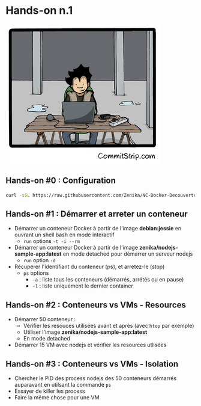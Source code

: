 # Hands-on n.1

![](ressources/images/hands-on-1.png)



## Hands-on #0 : Configuration


```bash
curl -sSL https://raw.githubusercontent.com/Zenika/NC-Docker-Decouverte/master/Hands-on/setup_debian.sh | bash
```



## Hands-on #1 : Démarrer et arreter un conteneur

- Démarrer un conteneur Docker à partir de l'image **debian:jessie** en ouvrant un shell bash en mode interactif
    + ``run`` options ``-t -i --rm``
- Démarrer un conteneur Docker à partir de l'image **zenika/nodejs-sample-app:latest** en mode detached pour démarrer un serveur nodejs
    + ``run`` option ``-d`` 
- Récuperer l'identifiant du conteneur (ps), et arretez-le (stop)
    + ``ps`` options
        - ``-a`` : liste tous les conteneurs (démarrés, arrétés ou en pause)  
        - ``-l`` : liste uniquement le dernier container 



## Hands-on #2 : Conteneurs vs VMs - Resources

- Démarrer 50 conteneur : 
    -  Vérifier les resouces utilisées avant et après (avec ``htop`` par exemple)
    -  Utiliser l'image **zenika/nodejs-sample-app:latest**
    -  En mode detached
- Démarrer 15 VM avec nodejs et vérifier les resources utlisées



## Hands-on #3 : Conteneurs vs VMs - Isolation
- Chercher le PID des process nodejs des 50 conteneurs démarrés auparavant en utilsant la commande ``ps`` 
- Essayer de killer les process
- Faire la même chose pour une VM 

